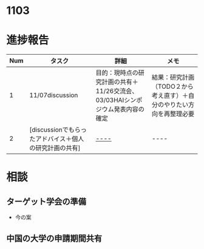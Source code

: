 # 1103

# 進捗報告
|Num|タスク|詳細|メモ|
|----|----|----|----|
|1|11/07discussion|目的：現時点の研究計画の共有＋11/26交流会、03/03HAIシンポジウム発表内容の確定|結果：研究計画（TODO２から考え直す）＋自分のやりたい方向を再整理必要|
|2|[discussionでもらったアドバイス＋個人の研究計画の共有]|[----](https://github.com/kikuchiken-waseda/Xiang-Lingxuan/blob/master/M1/seminar/autumn/20221107discussion.md)|----|

# 相談
## ターゲット学会の準備
- 今の案
## 中国の大学の申請期間共有



